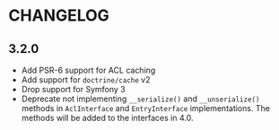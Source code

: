 CHANGELOG
=========

3.2.0
-----

 * Add PSR-6 support for ACL caching
 * Add support for `doctrine/cache` v2
 * Drop support for Symfony 3
 * Deprecate not implementing `__serialize()` and `__unserialize()` methods in
   `AclInterface` and `EntryInterface` implementations. The methods will be
   added to the interfaces in 4.0.

